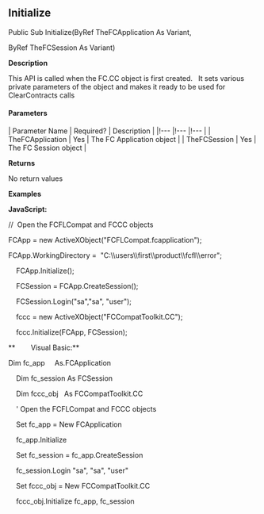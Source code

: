 Initialize
----------

Public Sub Initialize(ByRef TheFCApplication As Variant,

ByRef TheFCSession As Variant)

**Description**

This API is called when the FC.CC object is first created.   It sets various private parameters of the object and makes it ready to be used for ClearContracts calls

#### Parameters

| Parameter Name | Required? | Description |
|!--- |!--- |!--- |
| TheFCApplication | Yes | The FC Application object |
| TheFCSession | Yes | The FC Session object |

**Returns**

No return values

**Examples**

**JavaScript:**

//  Open the FCFLCompat and FCCC objects

FCApp = new ActiveXObject("FCFLCompat.fcapplication");

FCApp.WorkingDirectory =  "C:\\\users\\\first\\\product\\\fcfl\\\error";

    FCApp.Initialize();

    FCSession = FCApp.CreateSession();

    FCSession.Login("sa","sa", "user");

    fccc = new ActiveXObject("FCCompatToolkit.CC");

    fccc.Initialize(FCApp, FCSession);

**        Visual Basic:**

 Dim fc_app     As.FCApplication

    Dim fc_session As FCSession

    Dim fccc_obj   As FCCompatToolkit.CC

    ' Open the FCFLCompat and FCCC objects

    Set fc_app = New FCApplication

    fc_app.Initialize

    Set fc_session = fc_app.CreateSession

    fc_session.Login "sa", "sa", "user"

    Set fccc_obj = New FCCompatToolkit.CC

    fccc_obj.Initialize fc_app, fc_session